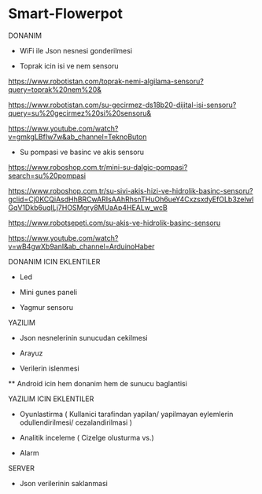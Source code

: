 # Smart-Flowerpot

DONANIM

- WiFi ile Json nesnesi gonderilmesi

- Toprak icin isi ve nem sensoru

https://www.robotistan.com/toprak-nemi-algilama-sensoru?query=toprak%20nem%20&

https://www.robotistan.com/su-gecirmez-ds18b20-dijital-isi-sensoru?query=su%20gecirmez%20si%20sensoru&

https://www.youtube.com/watch?v=gmkgLBfIw7w&ab_channel=TeknoButon

- Su pompasi ve basinc ve akis sensoru 

https://www.roboshop.com.tr/mini-su-dalgic-pompasi?search=su%20pompasi

https://www.roboshop.com.tr/su-sivi-akis-hizi-ve-hidrolik-basinc-sensoru?gclid=Cj0KCQiAsdHhBRCwARIsAAhRhsnTHuOh6ueY4CxzsxdyEfOLb3zeIwIGqV1Dkb6uqILj7HOSMgry8MUaAp4HEALw_wcB

https://www.robotsepeti.com/su-akis-ve-hidrolik-basinc-sensoru

https://www.youtube.com/watch?v=wB4gwXb9anI&ab_channel=ArduinoHaber

DONANIM ICIN EKLENTILER

- Led

- Mini gunes paneli

- Yagmur sensoru



YAZILIM

- Json nesnelerinin sunucudan cekilmesi

- Arayuz

- Verilerin islenmesi

** Android icin hem donanim hem de sunucu baglantisi

YAZILIM ICIN EKLENTILER

- Oyunlastirma ( Kullanici tarafindan yapilan/ yapilmayan eylemlerin odullendirilmesi/ cezalandirilmasi )

- Analitik inceleme ( Cizelge olusturma vs.)

- Alarm 



SERVER

- Json verilerinin saklanmasi





